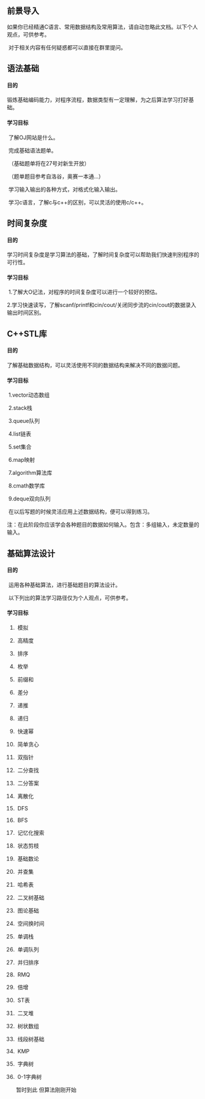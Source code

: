 ## 前景导入

​	如果你已经精通C语言、常用数据结构及常用算法，请自动忽略此文档。以下个人观点，可供参考。

​	对于相关内容有任何疑惑都可以直接在群里提问。

## 语法基础

#### 目的

​	锻炼基础编码能力，对程序流程，数据类型有一定理解，为之后算法学习打好基础。

#### 学习目标

​	了解OJ网站是什么。

​	完成基础语法题单。

​	（基础题单将在27号对新生开放）

​	（题单题目参考自洛谷，奥赛一本通...）

​	学习输入输出的各种方式，对格式化输入输出。

​	学习c语言，了解c与c++的区别，可以灵活的使用c/c++。

## 时间复杂度

#### 目的

​	学习时间复杂度是学习算法的基础，了解时间复杂度可以帮助我们快速判别程序的可行性。

#### 学习目标

​	1.了解大O记法，对程序的时间复杂度可以进行一个较好的预估。

​	2.学习快速读写，了解scanf/printf和cin/cout/关闭同步流的cin/cout的数据录入输出时间区别。

## C++STL库

#### 目的

​	了解基础数据结构，可以灵活使用不同的数据结构来解决不同的数据问题。

#### 学习目标

​	1.vector动态数组

​	2.stack栈

​	3.queue队列

​	4.list链表

​	5.set集合

​	6.map映射

​	7.algorithm算法库

​	8.cmath数学库

​	9.deque双向队列

​	在以后写题的时候灵活应用上述数据结构，便可以得到练习。

注：在此阶段你应该学会各种题目的数据如何输入。包含：多组输入，未定数量的输入。

## 基础算法设计

#### 目的

​	运用各种基础算法，进行基础题目的算法设计。

​	以下列出的算法学习路径仅为个人观点，可供参考。

#### 学习目标

1.  ​	模拟

2.  ​	高精度

3.  ​	排序

4.  ​	枚举

5.  ​	前缀和

6.  ​	差分

7.  ​	递推

8.  ​	递归

9.  ​	快速幂

10.  ​	简单贪心

11.  ​	双指针

12.  ​	二分查找

13.  ​	二分答案

14.  ​	离散化

15.  ​	DFS

16.  ​	BFS

17.  ​	记忆化搜索

18.  ​	状态剪枝

19.  ​	基础数论

20.  ​	并查集

21.  ​	哈希表

22.  ​	二叉树基础

23.  ​	图论基础

24.  ​	空间换时间

25.  ​    单调栈

26.  ​    单调队列

27.  ​    并归排序

28.  ​    RMQ

29.  ​    倍增

30.  ​    ST表

31.  ​     二叉堆

32.  ​     树状数组

33.  ​     线段树基础

34.  ​     KMP

35.  ​     字典树

36.  ​     0-1字典树

     暂时到此 但算法刚刚开始
